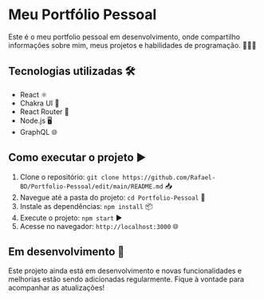 # Meu Portfólio Pessoal

Este é o meu portfolio pessoal em desenvolvimento, onde compartilho informações sobre mim, meus projetos e habilidades de programação. 💼👨‍💻

## Tecnologias utilizadas 🛠️

- React ⚛️
- Chakra UI 💅
- React Router 🚦
- Node.js 🖥️
- GraphQL 🌐

## Como executar o projeto ▶️

1. Clone o repositório: `git clone https://github.com/Rafael-BD/Portfolio-Pessoal/edit/main/README.md` 📥
2. Navegue até a pasta do projeto: `cd Portfolio-Pessoal` 📂
3. Instale as dependências: `npm install` 📦
4. Execute o projeto: `npm start` ▶️
5. Acesse no navegador: `http://localhost:3000` 🌐

## Em desenvolvimento 🚧

Este projeto ainda está em desenvolvimento e novas funcionalidades e melhorias estão sendo adicionadas regularmente. Fique à vontade para acompanhar as atualizações!

